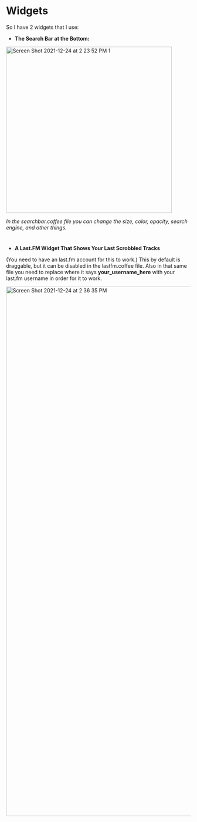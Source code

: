 # Widgets

So I have 2 widgets that I use:

- **The Search Bar at the Bottom:**
<img width="452" alt="Screen Shot 2021-12-24 at 2 23 52 PM 1" src="https://user-images.githubusercontent.com/72212608/147370225-b09c149a-55f8-4309-8fbd-0929eb7aff7a.png">

*In the searchbar.coffee file you can change the size, color, opacity, search engine, and other things.*

#

- **A Last.FM Widget That Shows Your Last Scrobbled Tracks**

(You need to have an last.fm account for this to work.) This by default is draggable, but it can be disabled in the lastfm.coffee file. Also in that same file you need to replace where it says **your_username_here** with your last.fm username in order for it to work.

<img width="1440" alt="Screen Shot 2021-12-24 at 2 36 35 PM" src="https://user-images.githubusercontent.com/72212608/147370392-fa83325e-2661-4926-be55-ea97d9da9e3b.png">
